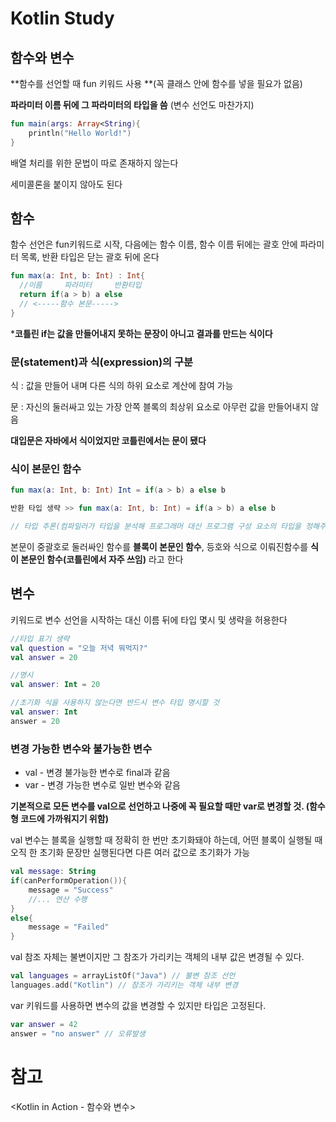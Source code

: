 # Kotlin Study

## 함수와 변수

**함수를 선언할 때 fun 키워드 사용 **(꼭 클래스 안에 함수를 넣을 필요가 없음)

**파라미터 이름 뒤에 그 파라미터의 타입을 씀** (변수 선언도 마찬가지)

```kotlin
fun main(args: Array<String){
    println("Hello World!")
}
```



배열 처리를 위한 문법이 따로 존재하지 않는다

세미콜론을 붙이지 않아도 된다



## 함수

함수 선언은 fun키워드로 시작, 다음에는 함수 이름, 함수 이름 뒤에는 괄호 안에 파라미터 목록, 반환 타입은 닫는 괄호 뒤에 온다

```kotlin
fun max(a: Int, b: Int) : Int{
  //이름     파라미터     반환타입
  return if(a > b) a else 
  // <-----함수 본문----->
}
```

***코틀린 if는 값을 만들어내지 못하는 문장이 아니고 결과를 만드는 식이다**

### 문(statement)과 식(expression)의 구분

식 : 값을 만들어 내며 다른 식의 하위 요소로 계산에 참여 가능

문 : 자신의 둘러싸고 있는 가장 안쪽 블록의 최상위 요소로 아무런 값을 만들어내지 않음

**대입문은 자바에서 식이었지만 코틀린에서는 문이 됐다**



### 식이 본문인 함수

```kotlin
fun max(a: Int, b: Int) Int = if(a > b) a else b

반환 타입 생략 >> fun max(a: Int, b: Int) = if(a > b) a else b

// 타입 추론(컴파일러가 타입을 분석해 프로그래머 대신 프로그램 구성 요소의 타입을 정해주는 기능) 기능 덕에 생략(식이 본문인 함수 일때만) 가능
```



본문이 중괄호로 둘러싸인 함수를 **블록이 본문인 함수**, 등호와 식으로 이뤄진함수를 **식이 본문인 함수(코틀린에서 자주 쓰임)** 라고 한다



## 변수

키워드로 변수 선언을 시작하는 대신 이름 뒤에 타입 몇시 및 생략을 허용한다

```kotlin
//타입 표기 생략
val question = "오늘 저녁 뭐먹지?"
val answer = 20

//명시
val answer: Int = 20

//초기화 식을 사용하지 않는다면 반드시 변수 타입 명시할 것
val answer: Int
answer = 20
```



### 변경 가능한 변수와 불가능한 변수

* val  - 변경 불가능한 변수로 final과 같음
* var - 변경 가능한 변수로 일반 변수와 같음

**기본적으로 모든 변수를 val으로 선언하고 나중에 꼭 필요할 때만 var로 변경할 것.  (함수형 코드에 가까워지기 위함)**

val 변수는 블록을 실행할 때 정확히 한 번만 초기화돼야 하는데, 어떤 블록이 실행될 때 오직 한 초기화 문장만 실행된다면 다른 여러 값으로 초기화가 가능

``` kotlin
val message: String
if(canPerformOperation()){
    message = "Success"
    //... 연산 수행
}
else{
    message = "Failed"
}
```



val 참조 자체는 불변이지만 그 참조가 가리키는 객체의 내부 값은 변경될 수 있다.

```kotlin
val languages = arrayListOf("Java") // 불변 참조 선언
languages.add("Kotlin") // 참조가 가리키는 객체 내부 변경
```



var 키워드를 사용하면 변수의 값을 변경할 수 있지만 타입은 고정된다.

```kotlin
var answer = 42
answer = "no answer" // 오류발생
```







# 참고

<Kotlin in Action - 함수와 변수> 